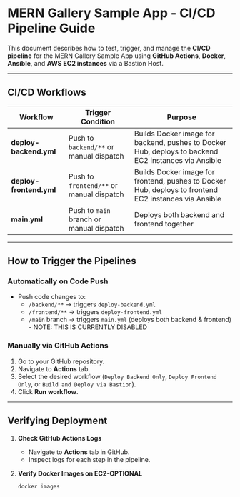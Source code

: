 # MERN Gallery Sample App - CI/CD Pipeline Guide

This document describes how to test, trigger, and manage the **CI/CD pipeline** for the MERN Gallery Sample App using **GitHub Actions**, **Docker**, **Ansible**, and **AWS EC2 instances** via a Bastion Host.

---

## CI/CD Workflows

| Workflow                | Trigger Condition | Purpose              |
|-------------------------|-------------------|----------------------|
| **deploy-backend.yml**  | Push to `backend/**` or manual dispatch | Builds Docker image for backend, pushes to Docker Hub, deploys to backend EC2 instances via Ansible |
| **deploy-frontend.yml** | Push to `frontend/**` or manual dispatch | Builds Docker image for frontend, pushes to Docker Hub, deploys to frontend EC2 instances via Ansible |
| **main.yml**            | Push to `main` branch or manual dispatch | Deploys both backend and frontend together |

---

## How to Trigger the Pipelines

### Automatically on Code Push
- Push code changes to:
  - `/backend/**` → triggers `deploy-backend.yml`
  - `/frontend/**` → triggers `deploy-frontend.yml`
  - `/main` branch → triggers `main.yml` (deploys both backend & frontend) - NOTE: THIS IS CURRENTLY DISABLED

### Manually via GitHub Actions
1. Go to your GitHub repository.
2. Navigate to **Actions** tab.
3. Select the desired workflow (`Deploy Backend Only`, `Deploy Frontend Only`, or `Build and Deploy via Bastion`).
4. Click **Run workflow**.

---

## Verifying Deployment

1. **Check GitHub Actions Logs**
   - Navigate to **Actions** tab in GitHub.
   - Inspect logs for each step in the pipeline.

2. **Verify Docker Images on EC2-OPTIONAL**
   ```bash
   docker images
